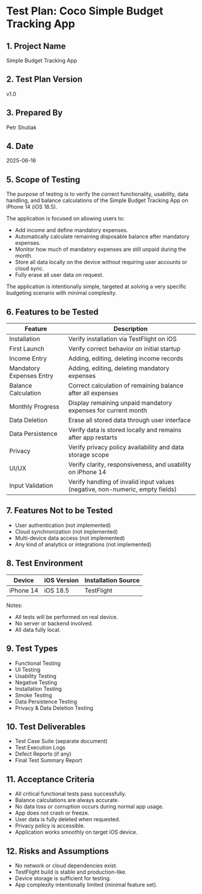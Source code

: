 # Test Plan: Coco Simple Budget Tracking App

## 1. Project Name
Simple Budget Tracking App

## 2. Test Plan Version
v1.0

## 3. Prepared By
Petr Shutiak

## 4. Date
2025-06-16

## 5. Scope of Testing

The purpose of testing is to verify the correct functionality, usability, data handling, and balance calculations of the Simple Budget Tracking App on iPhone 14 (iOS 18.5). 

The application is focused on allowing users to:

- Add income and define mandatory expenses.
- Automatically calculate remaining disposable balance after mandatory expenses.
- Monitor how much of mandatory expenses are still unpaid during the month.
- Store all data locally on the device without requiring user accounts or cloud sync.
- Fully erase all user data on request.

The application is intentionally simple, targeted at solving a very specific budgeting scenario with minimal complexity.

## 6. Features to be Tested

| Feature | Description |
| ------- | ----------- |
| Installation | Verify installation via TestFlight on iOS |
| First Launch | Verify correct behavior on initial startup |
| Income Entry | Adding, editing, deleting income records |
| Mandatory Expenses Entry | Adding, editing, deleting mandatory expenses |
| Balance Calculation | Correct calculation of remaining balance after all expenses |
| Monthly Progress | Display remaining unpaid mandatory expenses for current month |
| Data Deletion | Erase all stored data through user interface |
| Data Persistence | Verify data is stored locally and remains after app restarts |
| Privacy | Verify privacy policy availability and data storage scope |
| UI/UX | Verify clarity, responsiveness, and usability on iPhone 14 |
| Input Validation | Verify handling of invalid input values (negative, non-numeric, empty fields) |

## 7. Features Not to be Tested

- User authentication (not implemented)
- Cloud synchronization (not implemented)
- Multi-device data access (not implemented)
- Any kind of analytics or integrations (not implemented)

## 8. Test Environment

| Device | iOS Version | Installation Source |
| ------ | ----------- | ------------------- |
| iPhone 14 | iOS 18.5 | TestFlight |

Notes:

- All tests will be performed on real device.
- No server or backend involved.
- All data fully local.

## 9. Test Types

- Functional Testing
- UI Testing
- Usability Testing
- Negative Testing
- Installation Testing
- Smoke Testing
- Data Persistence Testing
- Privacy & Data Deletion Testing

## 10. Test Deliverables

- Test Case Suite (separate document)
- Test Execution Logs
- Defect Reports (if any)
- Final Test Summary Report

## 11. Acceptance Criteria

- All critical functional tests pass successfully.
- Balance calculations are always accurate.
- No data loss or corruption occurs during normal app usage.
- App does not crash or freeze.
- User data is fully deleted when requested.
- Privacy policy is accessible.
- Application works smoothly on target iOS device.

## 12. Risks and Assumptions

- No network or cloud dependencies exist.
- TestFlight build is stable and production-like.
- Device storage is sufficient for testing.
- App complexity intentionally limited (minimal feature set).
